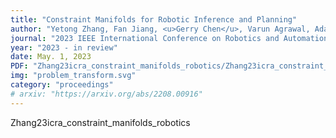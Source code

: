 ```yaml
---
title: "Constraint Manifolds for Robotic Inference and Planning"
author: "Yetong Zhang, Fan Jiang, <u>Gerry Chen</u>, Varun Agrawal, Adam Rutkowski, and Frank Dellaert"
journal: "2023 IEEE International Conference on Robotics and Automation (ICRA)"
year: "2023 - in review"
date: May. 1, 2023
PDF: "Zhang23icra_constraint_manifolds_robotics/Zhang23icra_constraint_manifolds_robotics.pdf"
img: "problem_transform.svg"
category: "proceedings"
# arxiv: "https://arxiv.org/abs/2208.00916"
---
```



Zhang23icra_constraint_manifolds_robotics